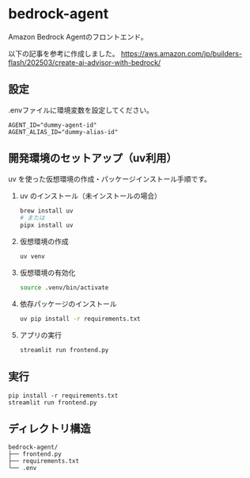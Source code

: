 # bedrock-agent

Amazon Bedrock Agentのフロントエンド。

以下の記事を参考に作成しました。
https://aws.amazon.com/jp/builders-flash/202503/create-ai-advisor-with-bedrock/

## 設定

.envファイルに環境変数を設定してください。

```
AGENT_ID="dummy-agent-id"
AGENT_ALIAS_ID="dummy-alias-id"
```

## 開発環境のセットアップ（uv利用）

uv を使った仮想環境の作成・パッケージインストール手順です。

1. uv のインストール（未インストールの場合）
   ```sh
   brew install uv
   # または
   pipx install uv
   ```

2. 仮想環境の作成
   ```sh
   uv venv
   ```

3. 仮想環境の有効化
   ```sh
   source .venv/bin/activate
   ```

4. 依存パッケージのインストール
   ```sh
   uv pip install -r requirements.txt
   ```

5. アプリの実行
   ```sh
   streamlit run frontend.py
   ```

## 実行

```
pip install -r requirements.txt
streamlit run frontend.py
```

## ディレクトリ構造

```
bedrock-agent/
├── frontend.py
├── requirements.txt
└── .env
```
